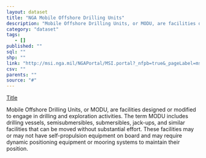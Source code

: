 ```yaml
---
layout: dataset
title: "NGA Mobile Offshore Drilling Units"
description: "Mobile Offshore Drilling Units, or MODU, are facilities designed or modified to engage in drilling and exploration activities. The term MODU includes drilling vessels, semisubmersibles, submersibles, jack-ups, and similar facilities that can be moved without substantial effort. These facilities may or may not have self-propulsion equipment on board and may require dynamic positioning equipment or mooring systems to maintain their position."
category: "dataset"
tags: 
   - []
published: ""
sql: ""
shp: ""
link: "http://msi.nga.mil/NGAPortal/MSI.portal?_nfpb=true&_pageLabel=msi_portal_page_67"
csv: ""
parents: ""
source: "#"
---
```

[Title][source]

[source]: http://msi.nga.mil/NGAPortal/MSI.portal?_nfpb=true&_pageLabel=msi_portal_page_67
<p class='data desc'>Mobile Offshore Drilling Units, or MODU, are facilities designed or modified to engage in drilling and exploration activities. The term MODU includes drilling vessels, semisubmersibles, submersibles, jack-ups, and similar facilities that can be moved without substantial effort. These facilities may or may not have self-propulsion equipment on board and may require dynamic positioning equipment or mooring systems to maintain their position.</p>
